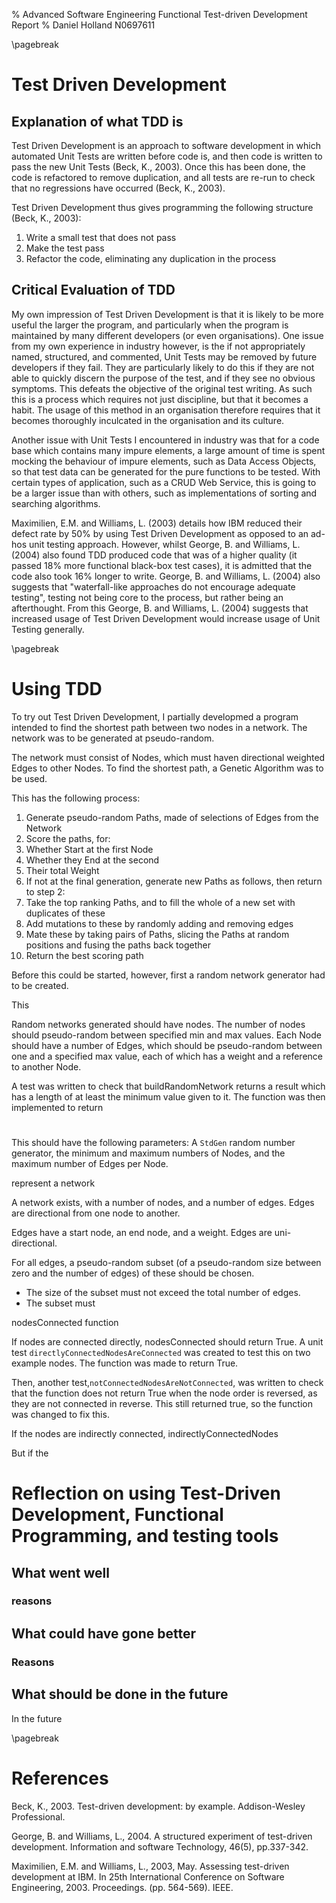 % Advanced Software Engineering Functional Test-driven Development Report
% Daniel Holland N0697611

\pagebreak

# Test Driven Development

## Explanation of what TDD is

Test Driven Development is an approach to software development in which automated Unit Tests are written before code is, and then code is written to pass the new Unit Tests (Beck, K., 2003). Once this has been done, the code is refactored to remove duplication, and all tests are re-run to check that no regressions have occurred (Beck, K., 2003).

Test Driven Development thus gives programming the following structure (Beck, K., 2003):

1. Write a small test that does not pass
2. Make the test pass
3. Refactor the code, eliminating any duplication in the process


## Critical Evaluation of TDD


My own impression of Test Driven Development is that it is likely to be more useful the larger the program, and particularly when the program is maintained by many different developers (or even organisations). One issue from my own experience in industry however, is the if not appropriately named, structured, and commented, Unit Tests may be removed by future developers if they fail.  They are particularly likely to do this if they are not able to quickly discern the purpose of the test, and if they see no obvious symptoms. This defeats the objective of the original test writing. As such this is a process which requires not just discipline, but that it becomes a habit. The usage of this method in an organisation therefore requires that it becomes thoroughly inculcated in the organisation and its culture.

Another issue with Unit Tests I encountered in industry was that for a code base which contains many impure elements, a large amount of time is spent mocking the behaviour of impure elements, such as Data Access Objects, so that test data can be generated for the pure functions to be tested. With certain types of application, such as a CRUD Web Service, this is going to be a larger issue than with others, such as implementations of sorting and searching algorithms.


Maximilien, E.M. and Williams, L. (2003) details how IBM reduced their defect rate by 50% by using Test Driven Development as opposed to an ad-hos unit testing approach. However, whilst George, B. and Williams, L. (2004) also found TDD produced code that was of a higher quality (it passed 18% more functional black-box test cases), it is admitted that the code also took 16% longer to write. George, B. and Williams, L. (2004) also suggests that "waterfall-like approaches do not encourage adequate testing", testing not being core to the process, but rather being an afterthought. From this George, B. and Williams, L. (2004) suggests that increased usage of Test Driven Development would increase usage of Unit Testing generally. 


\pagebreak
# Using TDD

To try out Test Driven Development, I partially developmed a program intended to find the shortest path between two nodes in a network. The network was to be generated at pseudo-random.

The network must consist of Nodes, which must haven directional weighted Edges to other Nodes. 
To find the shortest path, a Genetic Algorithm was to be used.

This has the following process:

1. Generate pseudo-random Paths, made of selections of Edges from the Network 
2. Score the paths, for:
  1. Whether Start at the first Node
  2. Whether they End at the second
  3. Their total Weight
3. If not at the final generation, generate new Paths as follows, then return to step 2:
  1. Take the top ranking Paths, and to fill the whole of a new set with duplicates of these
  2. Add mutations to these by randomly adding and removing edges
  3. Mate these by taking pairs of Paths, slicing the Paths at random positions and fusing the paths back together 
4. Return the best scoring path


Before this could be started, however, first a random network generator had to be created.

This 

Random networks generated should have nodes. The number of nodes should pseudo-random between  specified min and max values. Each Node should have a number of Edges, which should be pseudo-random between one and a specified max value, each of which has a weight and a reference to another Node.

A test was written to check that buildRandomNetwork returns a result which has a length of at least the minimum value given to it. The function was then implemented to return 

#

 
This should have the following parameters: A `StdGen` random number generator, the minimum and maximum numbers of Nodes, and the maximum number of Edges per Node.



 represent a network

A network exists, with a number of nodes, and a number of edges. Edges are directional from one node to another.

Edges have a start node, an end node, and a weight. Edges are uni-directional.




For all edges, a pseudo-random subset (of a pseudo-random size between zero and the number of edges) of these should be chosen.
- The size of the subset must not exceed the total number of edges.
- The subset must 



nodesConnected function

If nodes are connected directly, nodesConnected should return True. A unit test `directlyConnectedNodesAreConnected` was created to test this on two example nodes. The function was made to return True.

Then, another test,`notConnectedNodesAreNotConnected`, was written to check that the function does not return True when the node order is reversed, as they are not connected in reverse. 
This still returned true, so the function was changed to fix this. 

If the nodes are indirectly connected, indirectlyConnectedNodes

But if the 


# Reflection on using Test-Driven Development, Functional Programming, and testing tools

## What went well

### reasons

## What could have gone better

### Reasons

## What should be done in the future

In the future

\pagebreak

# References

Beck, K., 2003. Test-driven development: by example. Addison-Wesley Professional.

George, B. and Williams, L., 2004. A structured experiment of test-driven development. Information and software Technology, 46(5), pp.337-342.

Maximilien, E.M. and Williams, L., 2003, May. Assessing test-driven development at IBM. In 25th International Conference on Software Engineering, 2003. Proceedings. (pp. 564-569). IEEE.

